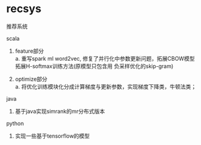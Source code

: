 # recsys
推荐系统

scala

1. feature部分 <br>
   a. 重写spark ml word2vec, 修复了并行化中参数更新问题，拓展CBOW模型  拓展H-softmax训练方法(原模型只包含用 负采样优化的skip-gram)

2. optimize部分 <br>
   a. 将优化训练模块化分成计算梯度与更新参数，实现梯度下降类，牛顿法类；
   
java

1. 基于java实现simrank的mr分布式版本

python

1. 实现一些基于tensorflow的模型
